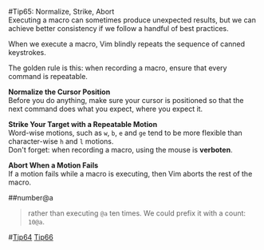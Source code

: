 #Tip65: Normalize, Strike, Abort  
Executing a macro can sometimes produce unexpected results, but we can achieve better consistency if we follow a handful of best practices.  
  
When we execute a macro, Vim blindly repeats the sequence of canned keystrokes.  
  
The golden rule is this: when recording a macro, ensure that every command is repeatable.  
  
**Normalize the Cursor Position**  
Before you do anything, make sure your cursor is positioned so that the next command does what you expect, where you expect it.  
  
**Strike Your Target with a Repeatable Motion**  
Word-wise motions, such as `w`, `b`, `e` and `ge` tend to be more flexible than character-wise `h` and `l` motions.  
Don't forget: when recording a macro, using the mouse is **verboten**.  
  
**Abort When a Motion Fails**  
If a motion fails while a macro is executing, then Vim aborts the rest of the macro.  
  
##number@a  
>rather than executing `@a` ten times. We could prefix it with a count: `10@a`.  
  
#[Tip64](tip64.md) [Tip66](tip66.md)
